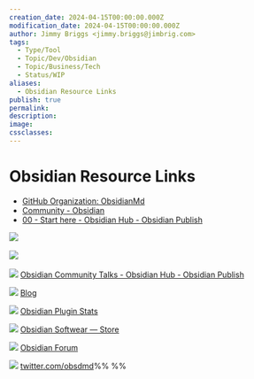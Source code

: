 ```yaml
---
creation_date: 2024-04-15T00:00:00.000Z
modification_date: 2024-04-15T00:00:00.000Z
author: Jimmy Briggs <jimmy.briggs@jimbrig.com>
tags:
  - Type/Tool 
  - Topic/Dev/Obsidian 
  - Topic/Business/Tech
  - Status/WIP 
aliases:
  - Obsidian Resource Links
publish: true
permalink:
description:
image:
cssclasses:
---
```

# Obsidian Resource Links

- [GitHub Organization: ObsidianMd](https://github.com/obsidianmd)
- [Community - Obsidian](https://obsidian.md/community)
- [00 - Start here - Obsidian Hub - Obsidian Publish](https://publish.obsidian.md/hub/00+-+Start+here)



![](https://t2.gstatic.com/faviconV2?client=SOCIAL&type=FAVICON&fallback_opts=TYPE,SIZE,URL&url=https://obsidian.md&size=32) 

![](https://t2.gstatic.com/faviconV2?client=SOCIAL&type=FAVICON&fallback_opts=TYPE,SIZE,URL&url=https://publish.obsidian.md&size=32) 

![](https://t2.gstatic.com/faviconV2?client=SOCIAL&type=FAVICON&fallback_opts=TYPE,SIZE,URL&url=https://publish.obsidian.md&size=32) [Obsidian Community Talks - Obsidian Hub - Obsidian Publish](https://publish.obsidian.md/hub/01+-+Community/Events/Obsidian+Community+Talks)

![](https://t2.gstatic.com/faviconV2?client=SOCIAL&type=FAVICON&fallback_opts=TYPE,SIZE,URL&url=https://eleanorkonik.com&size=32) [Blog](https://www.eleanorkonik.com/blog/)

![](https://t2.gstatic.com/faviconV2?client=SOCIAL&type=FAVICON&fallback_opts=TYPE,SIZE,URL&url=https://obsidian-plugin-stats.vercel.app&size=32) [Obsidian Plugin Stats](https://obsidian-plugin-stats.vercel.app/)

![](https://t2.gstatic.com/faviconV2?client=SOCIAL&type=FAVICON&fallback_opts=TYPE,SIZE,URL&url=https://obsidian.md&size=32) [Obsidian Softwear — Store](https://obsidian.md/softwear)

![](https://t2.gstatic.com/faviconV2?client=SOCIAL&type=FAVICON&fallback_opts=TYPE,SIZE,URL&url=https://forum.obsidian.md&size=32) [Obsidian Forum](https://forum.obsidian.md/)

![](https://t2.gstatic.com/faviconV2?client=SOCIAL&type=FAVICON&fallback_opts=TYPE,SIZE,URL&url=https://twitter.com&size=32) [twitter.com/obsdmd](https://twitter.com/obsdmd)%%  %%
